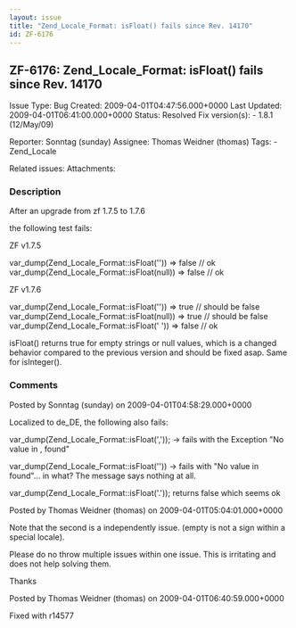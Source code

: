 ```yaml
---
layout: issue
title: "Zend_Locale_Format: isFloat() fails since Rev. 14170"
id: ZF-6176
---
```


ZF-6176: Zend\_Locale\_Format: isFloat() fails since Rev. 14170
---------------------------------------------------------------

 Issue Type: Bug Created: 2009-04-01T04:47:56.000+0000 Last Updated: 2009-04-01T06:41:00.000+0000 Status: Resolved Fix version(s): - 1.8.1 (12/May/09)
 
 Reporter:  Sonntag (sunday)  Assignee:  Thomas Weidner (thomas)  Tags: - Zend\_Locale
 
 Related issues: 
 Attachments: 
### Description

After an upgrade from zf 1.7.5 to 1.7.6

the following test fails:

ZF v1.7.5

var\_dump(Zend\_Locale\_Format::isFloat('')) => false // ok var\_dump(Zend\_Locale\_Format::isFloat(null)) => false // ok

ZF v1.7.6

var\_dump(Zend\_Locale\_Format::isFloat('')) => true // should be false var\_dump(Zend\_Locale\_Format::isFloat(null)) => true // should be false var\_dump(Zend\_Locale\_Format::isFloat(' ')) => false // ok

isFloat() returns true for empty strings or null values, which is a changed behavior compared to the previous version and should be fixed asap. Same for isInteger().

 

 

### Comments

Posted by Sonntag (sunday) on 2009-04-01T04:58:29.000+0000

Localized to de\_DE, the following also fails:

var\_dump(Zend\_Locale\_Format::isFloat(',')); -> fails with the Exception "No value in , found"

var\_dump(Zend\_Locale\_Format::isFloat('')) -> fails with "No value in found"... in what? The message says nothing at all.

var\_dump(Zend\_Locale\_Format::isFloat('.')); returns false which seems ok

 

 

Posted by Thomas Weidner (thomas) on 2009-04-01T05:04:01.000+0000

Note that the second is a independently issue. (empty is not a sign within a special locale).

Please do no throw multiple issues within one issue. This is irritating and does not help solving them.

Thanks

 

 

Posted by Thomas Weidner (thomas) on 2009-04-01T06:40:59.000+0000

Fixed with r14577

 

 